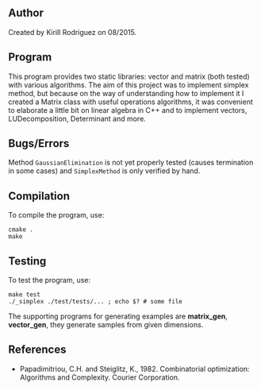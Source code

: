 ## Author

Created by Kirill Rodriguez on 08/2015.

## Program

This program provides two static libraries: vector and matrix (both tested) with various algorithms. The aim of this project was to implement simplex method, but because on the way of understanding how to implement it I created a Matrix class with useful operations algorithms, it was convenient to elaborate a little bit on linear algebra in C++ and to implement vectors, LUDecomposition, Determinant and more.

## Bugs/Errors

Method `GaussianElimination` is not yet properly tested (causes termination in some cases) and `SimplexMethod` is only verified by hand.

## Compilation

To compile the program, use:

    cmake .
    make

## Testing

To test the program, use:

    make test
    ./_simplex ./test/tests/... ; echo $? # some file

The supporting programs for generating examples are **matrix_gen**, **vector_gen**, they generate samples from given dimensions.

## References

* Papadimitriou, C.H. and Steiglitz, K., 1982. Combinatorial optimization: Algorithms and Complexity. Courier Corporation.
